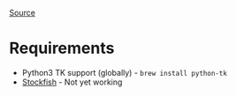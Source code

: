 [Source](https://t.me/learn_all_code/35548)

# Requirements
- Python3 TK support (globally) - `brew install python-tk`
- [Stockfish](https://stockfishchess.org/) - Not yet working
